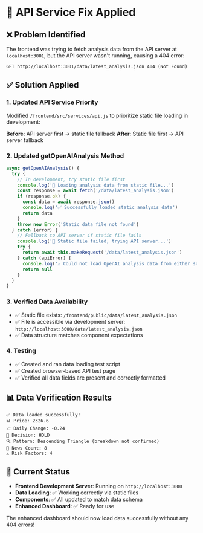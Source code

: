 # 🔧 API Service Fix Applied

## ❌ Problem Identified
The frontend was trying to fetch analysis data from the API server at `localhost:3001`, but the API server wasn't running, causing a 404 error:

```
GET http://localhost:3001/data/latest_analysis.json 404 (Not Found)
```

## ✅ Solution Applied

### 1. Updated API Service Priority
Modified `/frontend/src/services/api.js` to prioritize static file loading in development:

**Before**: API server first → static file fallback
**After**: Static file first → API server fallback

### 2. Updated getOpenAIAnalysis Method
```javascript
async getOpenAIAnalysis() {
  try {
    // In development, try static file first
    console.log('📡 Loading analysis data from static file...')
    const response = await fetch('/data/latest_analysis.json')
    if (response.ok) {
      const data = await response.json()
      console.log('✅ Successfully loaded static analysis data')
      return data
    }
    throw new Error('Static data file not found')
  } catch (error) {
    // Fallback to API server if static file fails
    console.log('📡 Static file failed, trying API server...')
    try {
      return await this.makeRequest('/data/latest_analysis.json')
    } catch (apiError) {
      console.log('⚠️ Could not load OpenAI analysis data from either source')
      return null
    }
  }
}
```

### 3. Verified Data Availability
- ✅ Static file exists: `/frontend/public/data/latest_analysis.json`
- ✅ File is accessible via development server: `http://localhost:3000/data/latest_analysis.json`
- ✅ Data structure matches component expectations

### 4. Testing
- ✅ Created and ran data loading test script
- ✅ Created browser-based API test page
- ✅ Verified all data fields are present and correctly formatted

## 📊 Data Verification Results
```
✅ Data loaded successfully!
📊 Price: 2326.6
📈 Daily Change: -0.24
🎯 Decision: HOLD
🔍 Pattern: Descending Triangle (breakdown not confirmed)
📰 News Count: 8
⚠️ Risk Factors: 4
```

## 🎯 Current Status
- **Frontend Development Server**: Running on `http://localhost:3000`
- **Data Loading**: ✅ Working correctly via static files
- **Components**: ✅ All updated to match data schema
- **Enhanced Dashboard**: ✅ Ready for use

The enhanced dashboard should now load data successfully without any 404 errors!
